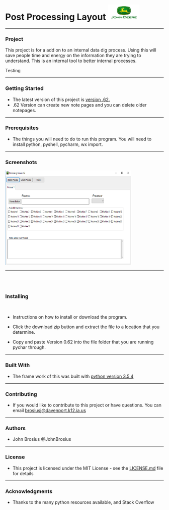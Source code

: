 # Post Processing Layout <img src=images/DeereImage.jpg height="50" width="100">
<hr>
<h3>Project </h3>
This project is for a add on to an internal data dig process. Using this will save people time and energy on the information they are trying to understand. This is an internal tool to better internal processes. 

Testing 
<hr>

<h3>Getting Started</h3>

* The latest version of this project is <a href="https://github.com/brosius02/ExDataDig/blob/master/Process%20Files/Version%20.62.py">version .62.</a><br>
* .62 Version can create new note pages and you can delete older notepages. 


<hr>

<h3> Prerequisites</h3>

* The things you will need to do to run this program. You will need to install python, pyshell, pycharm, wx import. 


<hr>

<h3> Screenshots</h3>
<img src="images/version .62.PNG" height="300" width="400">
<hr>
<br>
<br>
<h3> Installing</h3>
<br>

* Instructions on how to install or download the program. 

* Click the download zip button and extract the file to a location that you determine. 

* Copy and paste Version 0.62 into the file folder that you are running pychar through.


<hr>


<h3> Built With</h3>


* The frame work of this was built with <a href="https://www.python.org/downloads/release/python-354/">python version 3.5.4</a>
<hr>


<h3>Contributing</h3>


* If you would like to contribute to this project or have questions. You can email brosiusj@davenport.k12.ia.us 

<hr>

<h3>Authors</h3>

* John Brosius @JohnBrosius

<hr>

<h3>License</h3>

* This project is licensed under the MIT License - see the [LICENSE.md](LICENSE.md) file for details
<hr>

<h3>Acknowledgments</h3>

* Thanks to the many python resources available, and Stack Overflow
